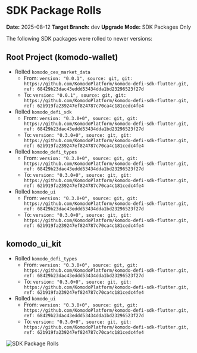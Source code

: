 # SDK Package Rolls

**Date:** 2025-08-12
**Target Branch:** dev
**Upgrade Mode:** SDK Packages Only

The following SDK packages were rolled to newer versions:

## Root Project (komodo-wallet)

- Rolled `komodo_cex_market_data`
  - From: `version: "0.0.1", source: git, git: https://github.com/KomodoPlatform/komodo-defi-sdk-flutter.git, ref: 68429b23dac43eddd53434dda1bd23296523f27d`
  - To: `version: "0.0.1", source: git, git: https://github.com/KomodoPlatform/komodo-defi-sdk-flutter.git, ref: 62b919fa239247ef824787c70ca4c181cedc4fe4`
- Rolled `komodo_defi_sdk`
  - From: `version: "0.3.0+0", source: git, git: https://github.com/KomodoPlatform/komodo-defi-sdk-flutter.git, ref: 68429b23dac43eddd53434dda1bd23296523f27d`
  - To: `version: "0.3.0+0", source: git, git: https://github.com/KomodoPlatform/komodo-defi-sdk-flutter.git, ref: 62b919fa239247ef824787c70ca4c181cedc4fe4`
- Rolled `komodo_defi_types`
  - From: `version: "0.3.0+0", source: git, git: https://github.com/KomodoPlatform/komodo-defi-sdk-flutter.git, ref: 68429b23dac43eddd53434dda1bd23296523f27d`
  - To: `version: "0.3.0+0", source: git, git: https://github.com/KomodoPlatform/komodo-defi-sdk-flutter.git, ref: 62b919fa239247ef824787c70ca4c181cedc4fe4`
- Rolled `komodo_ui`
  - From: `version: "0.3.0+0", source: git, git: https://github.com/KomodoPlatform/komodo-defi-sdk-flutter.git, ref: 68429b23dac43eddd53434dda1bd23296523f27d`
  - To: `version: "0.3.0+0", source: git, git: https://github.com/KomodoPlatform/komodo-defi-sdk-flutter.git, ref: 62b919fa239247ef824787c70ca4c181cedc4fe4`

## komodo_ui_kit

- Rolled `komodo_defi_types`
  - From: `version: "0.3.0+0", source: git, git: https://github.com/KomodoPlatform/komodo-defi-sdk-flutter.git, ref: 68429b23dac43eddd53434dda1bd23296523f27d`
  - To: `version: "0.3.0+0", source: git, git: https://github.com/KomodoPlatform/komodo-defi-sdk-flutter.git, ref: 62b919fa239247ef824787c70ca4c181cedc4fe4`
- Rolled `komodo_ui`
  - From: `version: "0.3.0+0", source: git, git: https://github.com/KomodoPlatform/komodo-defi-sdk-flutter.git, ref: 68429b23dac43eddd53434dda1bd23296523f27d`
  - To: `version: "0.3.0+0", source: git, git: https://github.com/KomodoPlatform/komodo-defi-sdk-flutter.git, ref: 62b919fa239247ef824787c70ca4c181cedc4fe4`

![SDK Package Rolls](https://raw.githubusercontent.com/KomodoPlatform/komodo-wallet/aaf19e4605c62854ba176bf1ea75d75b3cb48df9/docs/assets/sdk-rolls.png)


